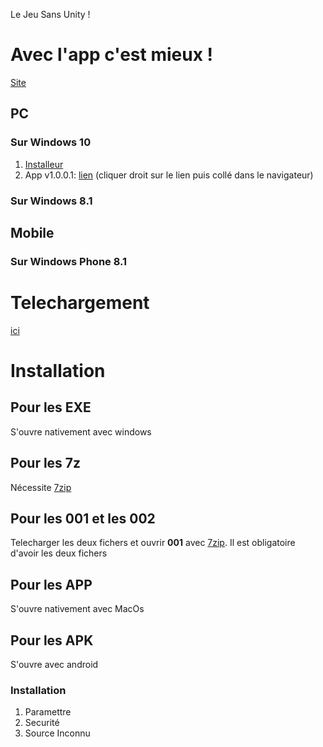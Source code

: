 
Le Jeu Sans Unity !
# Avec l'app c'est mieux !
[Site](https://06games.github.io/App.html)
## PC
### Sur Windows 10
1. [Installeur](https://www.microsoft.com/store/apps/9nblggh4qtfx)
2. App v1.0.0.1: <a href=was-installer://1977458.oayolv-2>lien</a> (cliquer droit sur le lien puis collé dans le navigateur)

### Sur Windows 8.1

## Mobile
### Sur Windows Phone 8.1

# Telechargement
[ici](https://github.com/06Games/Jeu/releases)
# Installation
## Pour les EXE
S'ouvre nativement avec windows
## Pour les 7z
Nécessite [7zip](http://www.7-zip.org/download.html)
## Pour les 001 et les 002
Telecharger les deux fichers et ouvrir **001** avec [7zip](http://www.7-zip.org/download.html).
Il est obligatoire d'avoir les deux fichers
## Pour les APP
S'ouvre nativement avec MacOs
## Pour les APK
S'ouvre avec android
### Installation
1. Paramettre
2. Securité
3. Source Inconnu
